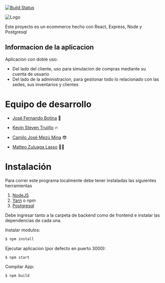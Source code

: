 [![Build Status](https://travis-ci.com/camilojm27/los-4-fantasticos.svg?branch=main)](https://travis-ci.com/camilojm27/los-4-fantasticos)

![Logo](https://res.cloudinary.com/kentruri/image/upload/v1615312416/LogoGithub_hwf3yy.png)

Este proyecto es un ecommerce hecho con React, Express, Node y Postgresql

## Informacion de la aplicacion

Aplicacion con doble uso:

- Del lado del cliente, uso para simulacion de compras mediante su cuenta de usuario
- Del lado de la administracion, para gestionar todo lo relacionado con las sedes, sus inventarios y clientes

# Equipo de desarrollo

- [José Fernando Botina](https://github.com/joseferbt) 🥵

- [Kevin Steven Trujillo](https://github.com/kentruri) 🔥
- [Camilo José Mezú Mina](https://github.com/camilojm27) 😎
- [Matteo Zuluaga Lasso](https://github.com/MatteoZL) 🧟‍♂

# Instalación

Para correr este programa localmente debe tener instaladas las siguientes herramientas

1. [NodeJS](https://nodejs.org/)
2. [Yarn](https://yarnpkg.com/) o npm
3. [Postgresql](http://postgresql.org/)

Debe ingresar tanto a la carpeta de backend como de frontend e instalar las dependencias de cada una.

Instalar modulos:

```bash
$ npm install
```

Ejecutar aplicacion (por defecto en puerto 3000):

```bash
$ npm start
```

Compilar App:

```bash
$ npm build
```
